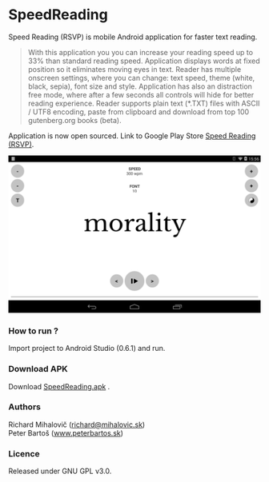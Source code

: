 SpeedReading
============

Speed Reading (RSVP) is mobile Android application for faster text reading.

> With this application you you can increase your reading speed up to 33% than standard reading speed. Application displays words at fixed position so it eliminates moving eyes in text. Reader has multiple onscreen settings, where you can change: text speed, theme (white, black, sepia), font size and style. Application has also an distraction free mode, where after a few seconds all controls will hide for better reading experience. Reader supports plain text (*.TXT) files with ASCII / UTF8 encoding, paste from clipboard and download from top 100 gutenberg.org books (beta).

Application is now open sourced. Link to Google Play Store [Speed Reading (RSVP)](https://play.google.com/store/apps/details?id=info.energix.speedreading).

![SpeedReading](/screenshot.png?raw=true)


### How to run ?
Import project to Android Studio (0.6.1) and run.

### Download APK
Download [SpeedReading.apk](https://github.com/richard-mihalovic/SpeedReading/blob/master/SpeedReading/apk/SpeedReading-debug.apk?raw=true) .

### Authors
Richard Mihalovič (richard@mihalovic.sk)  
Peter Bartoš (www.peterbartos.sk)

### Licence
Released under GNU GPL v3.0.
